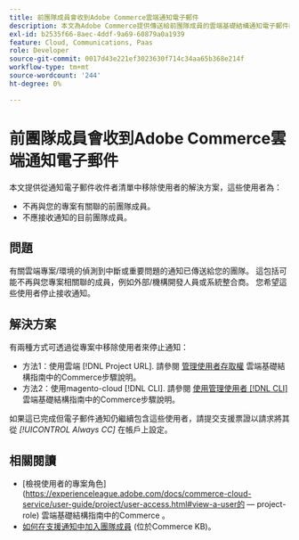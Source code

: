 ```yaml
---
title: 前團隊成員會收到Adobe Commerce雲端通知電子郵件
description: 本文為Adobe Commerce提供傳送給前團隊成員的雲端基礎結構通知電子郵件的解決方案。
exl-id: b2535f66-8aec-4ddf-9a69-60879a0a1939
feature: Cloud, Communications, Paas
role: Developer
source-git-commit: 0017d43e221ef3023630f714c34aa65b368e214f
workflow-type: tm+mt
source-wordcount: '244'
ht-degree: 0%

---
```


# 前團隊成員會收到Adobe Commerce雲端通知電子郵件

本文提供從通知電子郵件收件者清單中移除使用者的解決方案，這些使用者為：
* 不再與您的專案有關聯的前團隊成員。
* 不應接收通知的目前團隊成員。

## 問題

有關雲端專案/環境的偵測到中斷或重要問題的通知已傳送給您的團隊。 這包括可能不再與您專案相關聯的成員，例如外部/機構開發人員或系統整合商。 您希望這些使用者停止接收通知。

## 解決方案

有兩種方式可透過從專案中移除使用者來停止通知：

* 方法1：使用雲端 [!DNL Project URL]. 請參閱 [管理使用者存取權](https://experienceleague.adobe.com/docs/commerce-cloud-service/user-guide/project/user-access.html) 雲端基礎結構指南中的Commerce步驟說明。
* 方法2：使用magento-cloud [!DNL CLI]. 請參閱 [使用管理使用者 [!DNL CLI]](https://experienceleague.adobe.com/docs/commerce-cloud-service/user-guide/project/user-access.html#manage-users-with-the-cli) 雲端基礎結構指南中的Commerce步驟說明。

如果這已完成但電子郵件通知仍繼續包含這些使用者，請提交支援票證以請求將其從 *[!UICONTROL Always CC]* 在帳戶上設定。

## 相關閱讀

* [檢視使用者的專案角色](https://experienceleague.adobe.com/docs/commerce-cloud-service/user-guide/project/user-access.html#view-a-user的 — project-role) 雲端基礎結構指南中的Commerce 。
* [如何在支援通知中加入團隊成員](https://experienceleague.adobe.com/docs/commerce-knowledge-base/kb/how-to/how-to-include-a-team-member-in-support-notifications.html) (位於Commerce KB)。
